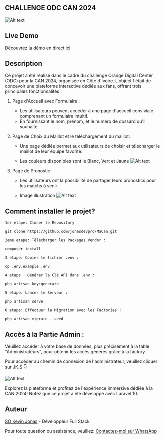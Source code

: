 ## CHALLENGE ODC CAN 2024

![Alt text](public/assets/accueil.png) 

## Live Demo

Découvrez la démo en direct [ici](https://can.pteam-transfert.com/)

## Description
Ce projet a été réalisé dans le cadre du challenge Orange Digital Center (ODC) pour la CAN 2024, organisée en Côte d'Ivoire. L'objectif était de concevoir une plateforme interactive dédiée aux fans, offrant trois principales fonctionnalités :
    
1. Page d'Accueil avec Formulaire :
    - Les utilisateurs peuvent accéder à une page d'accueil conviviale comprenant un formulaire intuitif.
    - En fournissant le nom, prenom, et le numero de dossard qu'il souhaite

2. Page de Choix du Maillot et le téléchargement du maillot:
    - Une page dédiée permet aux utilisateurs de choisir et télécharger le maillot de leur équipe favorite.

    - Les couleurs disponibles sont le Blanc, Vert et Jaune
        ![Alt text](public/assets/generer.png)

3. Page de Pronostic :
    - Les utilisateurs ont la possibilité de partager leurs pronostics pour les matchs à venir.

    - Image illustration 
        ![Alt text](public/assets/imageProno.png)

## Comment installer le projet?

`1er etape: Cloner le Repository`

    git clone https://github.com/jonasdevpro/MaCan.git

`2eme etape: Télécharger les Packages Vendor :`

    composer install

`3 etape: Copier le fichier .env :`

    cp .env.example .env

`4 etape : Générer la Clé API dans .env :`

    php artisan key:generate

`5 etape: Lancer le Serveur :`

    php artisan serve

`6 etape: Effectuer la Migration avec les Factories :`

    php artisan migrate --seed

## Accès à la Partie Admin :

Veuillez accéder à votre base de données, plus précisément à la table "Administrateurs", pour obtenir les accès générés grâce à la factory.
    
Pour accéder au chemin de connexion de l'administrateur, veuillez cliquer sur JK.S 👇

![Alt text](public/assets/footer.png)

Explorez la plateforme et profitez de l'expérience immersive dédiée à la CAN 2024! Notez que ce projet a été développé avec Laravel 10.


## Auteur

[SO Kevin Jonas](https://www.linkedin.com/in/sojonas/) - Développeur Full Stack 

Pour toute question ou assistance, veuillez:
[Contactez-moi sur WhatsApp](https://wa.me/+22652645634)

##

